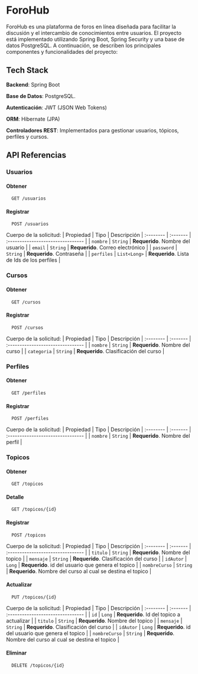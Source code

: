 # ForoHub

ForoHub es una plataforma de foros en línea diseñada para facilitar la discusión y el intercambio de conocimientos entre usuarios. El proyecto está implementado utilizando Spring Boot, Spring Security y una base de datos PostgreSQL. A continuación, se describen los principales componentes y funcionalidades del proyecto:


## Tech Stack

**Backend**: Spring Boot

**Base de Datos**: PostgreSQL.

**Autenticación**: JWT (JSON Web Tokens)

**ORM**: Hibernate (JPA)

**Controladores REST**: Implementados para gestionar usuarios, tópicos, perfiles y cursos.


## API Referencias

### Usuarios
#### Obtener

```http
  GET /usuarios
```

#### Registrar
```http
  POST /usuarios
```
Cuerpo de la solicitud:
| Propiedad | Tipo     | Descripción
| :-------- | :------- | :-------------------------------- |
| `nombre`      | `String` | **Requerido**. Nombre del usuario |
| `email`      | `String` | **Requerido**. Correo electrónico |
| `password`      | `String` | **Requerido**. Contraseña |
| `perfiles`      | `List<Long>` | **Requerido**. Lista de Ids de los perfiles |

### Cursos
#### Obtener

```http
  GET /cursos
```

#### Registrar
```http
  POST /cursos
```
Cuerpo de la solicitud:
| Propiedad | Tipo     | Descripción
| :-------- | :------- | :-------------------------------- |
| `nombre`      | `String` | **Requerido**. Nombre del curso |
| `categoria`      | `String` | **Requerido**. Clasificación del curso |

### Perfiles
#### Obtener

```http
  GET /perfiles
```

#### Registrar
```http
  POST /perfiles
```
Cuerpo de la solicitud:
| Propiedad | Tipo     | Descripción
| :-------- | :------- | :-------------------------------- |
| `nombre`      | `String` | **Requerido**. Nombre del perfil |

### Topicos
#### Obtener

```http
  GET /topicos
```
#### Detalle

```http
  GET /topicos/{id}
```

#### Registrar
```http
  POST /topicos
```
Cuerpo de la solicitud:
| Propiedad | Tipo     | Descripción
| :-------- | :------- | :-------------------------------- |
| `titulo`      | `String` | **Requerido**. Nombre del topico |
| `mensaje`      | `String` | **Requerido**. Clasificación del curso |
| `idAutor`      | `Long` | **Requerido**. id del usuario que genera el topico |
| `nombreCurso`      | `String` | **Requerido**. Nombre del curso al cual se destina el topico |

#### Actualizar
```http
  PUT /topicos/{id}
```
Cuerpo de la solicitud:
| Propiedad | Tipo     | Descripción
| :-------- | :------- | :-------------------------------- |
| `id`      | `Long` | **Requerido**. Id del topico a actualizar |
| `titulo`      | `String` | **Requerido**. Nombre del topico |
| `mensaje`      | `String` | **Requerido**. Clasificación del curso |
| `idAutor`      | `Long` | **Requerido**. id del usuario que genera el topico |
| `nombreCurso`      | `String` | **Requerido**. Nombre del curso al cual se destina el topico |

#### Eliminar

```http
  DELETE /topicos/{id}
```
